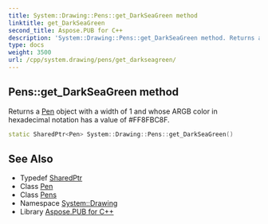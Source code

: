 ```yaml
---
title: System::Drawing::Pens::get_DarkSeaGreen method
linktitle: get_DarkSeaGreen
second_title: Aspose.PUB for C++
description: 'System::Drawing::Pens::get_DarkSeaGreen method. Returns a Pen object with a width of 1 and whose ARGB color in hexadecimal notation has a value of #FF8FBC8F in C++.'
type: docs
weight: 3500
url: /cpp/system.drawing/pens/get_darkseagreen/
---
```

## Pens::get_DarkSeaGreen method


Returns a [Pen](../../pen/) object with a width of 1 and whose ARGB color in hexadecimal notation has a value of #FF8FBC8F.

```cpp
static SharedPtr<Pen> System::Drawing::Pens::get_DarkSeaGreen()
```

## See Also

* Typedef [SharedPtr](../../../system/sharedptr/)
* Class [Pen](../../pen/)
* Class [Pens](../)
* Namespace [System::Drawing](../../)
* Library [Aspose.PUB for C++](../../../)
